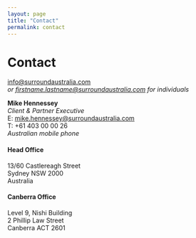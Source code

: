```yaml
---
layout: page
title: "Contact"
permalink: contact
---
```

# Contact

<info@surroundaustralia.com>  
*or firstname.lastname@surroundaustralia.com for individuals*

**Mike Hennessey**  
_Client & Partner Executive_  
E: <mike.hennessey@surroundaustralia.com>  
T: +61 403 00 00 26  
*Australian mobile phone*  

#### Head Office 
13/60 Castlereagh Street  
Sydney NSW 2000  
Australia

#### Canberra Office
Level 9, Nishi Building  
2 Phillip Law Street  
Canberra ACT 2601  
